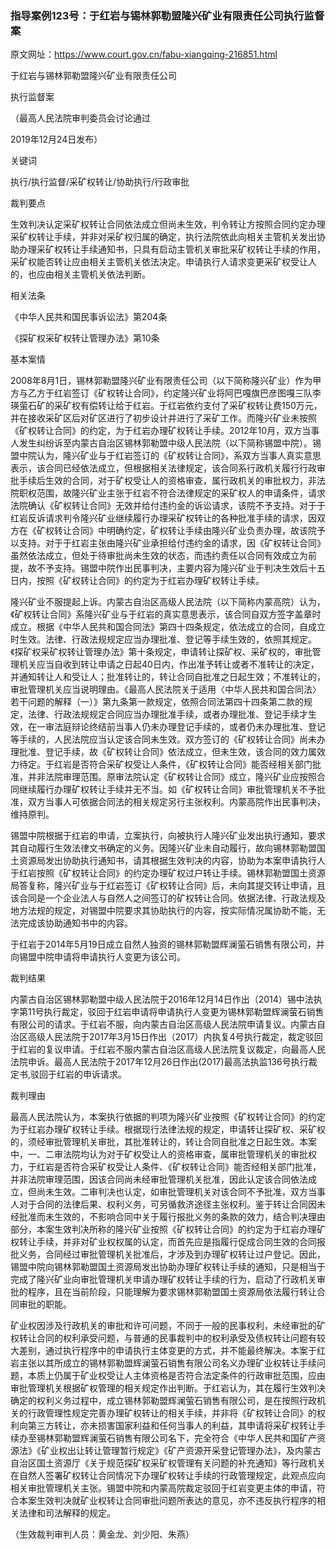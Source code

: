 ### 指导案例123号：于红岩与锡林郭勒盟隆兴矿业有限责任公司执行监督案
原文网址：https://www.court.gov.cn/fabu-xiangqing-216851.html

于红岩与锡林郭勒盟隆兴矿业有限责任公司

执行监督案

（最高人民法院审判委员会讨论通过

2019年12月24日发布）

关键词

执行/执行监督/采矿权转让/协助执行/行政审批

裁判要点

生效判决认定采矿权转让合同依法成立但尚未生效，判令转让方按照合同约定办理采矿权转让手续，并非对采矿权归属的确定，执行法院依此向相关主管机关发出协助办理采矿权转让手续通知书，只具有启动主管机关审批采矿权转让手续的作用，采矿权能否转让应由相关主管机关依法决定。申请执行人请求变更采矿权受让人的，也应由相关主管机关依法判断。

相关法条

《中华人民共和国民事诉讼法》第204条

《探矿权采矿权转让管理办法》第10条

基本案情

2008年8月1日，锡林郭勒盟隆兴矿业有限责任公司（以下简称隆兴矿业）作为甲方与乙方于红岩签订《矿权转让合同》，约定隆兴矿业将阿巴嘎旗巴彦图嘎三队李瑛萤石矿的采矿权有偿转让给于红岩。于红岩依约支付了采矿权转让费150万元，并在接收采矿区后对矿区进行了初步设计并进行了采矿工作。而隆兴矿业未按照《矿权转让合同》的约定，为于红岩办理矿权转让手续。2012年10月，双方当事人发生纠纷诉至内蒙古自治区锡林郭勒盟中级人民法院（以下简称锡盟中院）。锡盟中院认为，隆兴矿业与于红岩签订的《矿权转让合同》，系双方当事人真实意思表示，该合同已经依法成立，但根据相关法律规定，该合同系行政机关履行行政审批手续后生效的合同，对于矿权受让人的资格审查，属行政机关的审批权力，非法院职权范围，故隆兴矿业主张于红岩不符合法律规定的采矿权人的申请条件，请求法院确认《矿权转让合同》无效并给付违约金的诉讼请求，该院不予支持。对于于红岩反诉请求判令隆兴矿业继续履行办理采矿权转让的各种批准手续的请求，因双方在《矿权转让合同》中明确约定，矿权转让手续由隆兴矿业负责办理，故该院予以支持。对于于红岩主张由隆兴矿业承担给付违约金的请求，因《矿权转让合同》虽然依法成立，但处于待审批尚未生效的状态，而违约责任以合同有效成立为前提，故不予支持。锡盟中院作出民事判决，主要内容为隆兴矿业于判决生效后十五日内，按照《矿权转让合同》的约定为于红岩办理矿权转让手续。

隆兴矿业不服提起上诉。内蒙古自治区高级人民法院（以下简称内蒙高院）认为，《矿权转让合同》系隆兴矿业与于红岩的真实意思表示，该合同自双方签字盖章时成立。根据《中华人民共和国合同法》第四十四条规定，依法成立的合同，自成立时生效。法律、行政法规规定应当办理批准、登记等手续生效的，依照其规定。《探矿权采矿权转让管理办法》第十条规定，申请转让探矿权、采矿权的，审批管理机关应当自收到转让申请之日起40日内，作出准予转让或者不准转让的决定，并通知转让人和受让人；批准转让的，转让合同自批准之日起生效；不准转让的，审批管理机关应当说明理由。《最高人民法院关于适用〈中华人民共和国合同法〉若干问题的解释（一）》第九条第一款规定，依照合同法第四十四条第二款的规定，法律、行政法规规定合同应当办理批准手续，或者办理批准、登记手续才生效，在一审法庭辩论终结前当事人仍未办理登记手续的，或者仍未办理批准、登记等手续的，人民法院应当认定该合同未生效。双方签订的《矿权转让合同》尚未办理批准、登记手续，故《矿权转让合同》依法成立，但未生效，该合同的效力属效力待定。于红岩是否符合采矿权受让人条件，《矿权转让合同》能否经相关部门批准，并非法院审理范围。原审法院认定《矿权转让合同》成立，隆兴矿业应按照合同继续履行办理矿权转让手续并无不当。如《矿权转让合同》审批管理机关不予批准，双方当事人可依据合同法的相关规定另行主张权利。内蒙高院作出民事判决，维持原判。

锡盟中院根据于红岩的申请，立案执行，向被执行人隆兴矿业发出执行通知，要求其自动履行生效法律文书确定的义务。因隆兴矿业未自动履行，故向锡林郭勒盟国土资源局发出协助执行通知书，请其根据生效判决的内容，协助为本案申请执行人于红岩按照《矿权转让合同》的约定办理矿权过户转让手续。锡林郭勒盟国土资源局答复称，隆兴矿业与于红岩签订《矿权转让合同》后，未向其提交转让申请，且该合同是一个企业法人与自然人之间签订的矿权转让合同。依据法律、行政法规及地方法规的规定，对锡盟中院要求其协助执行的内容，按实际情况属协助不能，无法完成该协助通知书中的内容。

于红岩于2014年5月19日成立自然人独资的锡林郭勒盟辉澜萤石销售有限公司，并向锡盟中院申请将申请执行人变更为该公司。

裁判结果

内蒙古自治区锡林郭勒盟中级人民法院于2016年12月14日作出（2014）锡中法执字第11号执行裁定，驳回于红岩申请将申请执行人变更为锡林郭勒盟辉澜萤石销售有限公司的请求。于红岩不服，向内蒙古自治区高级人民法院申请复议。内蒙古自治区高级人民法院于2017年3月15日作出（2017）内执复4号执行裁定，裁定驳回于红岩的复议申请。于红岩不服内蒙古自治区高级人民法院复议裁定，向最高人民法院申诉。最高人民法院于2017年12月26日作出(2017)最高法执监136号执行裁定书,驳回于红岩的申诉请求。

裁判理由

最高人民法院认为，本案执行依据的判项为隆兴矿业按照《矿权转让合同》的约定为于红岩办理矿权转让手续。根据现行法律法规的规定，申请转让探矿权、采矿权的，须经审批管理机关审批，其批准转让的，转让合同自批准之日起生效。本案中，一、二审法院均认为对于矿权受让人的资格审查，属审批管理机关的审批权力，于红岩是否符合采矿权受让人条件、《矿权转让合同》能否经相关部门批准，并非法院审理范围，因该合同尚未经审批管理机关批准，因此认定该合同依法成立，但尚未生效。二审判决也认定，如审批管理机关对该合同不予批准，双方当事人对于合同的法律后果、权利义务，可另循救济途径主张权利。鉴于转让合同因未经批准而未生效的，不影响合同中关于履行报批义务的条款的效力，结合判决理由部分，本案生效判决所称的隆兴矿业按照《矿权转让合同》的约定为于红岩办理矿权转让手续，并非对矿业权权属的认定，而首先应是指履行促成合同生效的合同报批义务，合同经过审批管理机关批准后，才涉及到办理矿权转让过户登记。因此，锡盟中院向锡林郭勒盟国土资源局发出协助办理矿权转让手续的通知，只是相当于完成了隆兴矿业向审批管理机关申请办理矿权转让手续的行为，启动了行政机关审批的程序，且在当前阶段，只能理解为要求锡林郭勒盟国土资源局依法履行转让合同审批的职能。

矿业权因涉及行政机关的审批和许可问题，不同于一般的民事权利，未经审批的矿权转让合同的权利承受问题，与普通的民事裁判中的权利承受及债权转让问题有较大差别，通过执行程序中的申请执行主体变更的方式，并不能最终解决。本案于红岩主张以其所成立的锡林郭勒盟辉澜萤石销售有限公司名义办理矿业权转让手续问题，本质上仍属于矿业权受让人主体资格是否符合法定条件的行政审批范围，应由审批管理机关根据矿权管理的相关规定作出判断。于红岩认为，其在履行生效判决确定的权利义务过程中，成立锡林郭勒盟辉澜萤石销售有限公司，是在按照行政机关的行政管理性规定完善办理矿权转让的相关手续，并非将《矿权转让合同》的权利向第三方转让，亦未损害国家利益和任何当事人的利益，其申请将采矿权转让手续办至锡林郭勒盟辉澜萤石销售有限公司名下，完全符合《中华人民共和国矿产资源法》《矿业权出让转让管理暂行规定》《矿产资源开采登记管理办法》，及内蒙古自治区国土资源厅《关于规范探矿权采矿权管理有关问题的补充通知》等行政机关在自然人签署矿权转让合同情况下办理矿权转让手续的行政管理规定，此观点应向相关审批管理机关主张。锡盟中院和内蒙高院裁定驳回于红岩变更主体的申请，符合本案生效判决就矿业权转让合同审批问题所表达的意见，亦不违反执行程序的相关法律和司法解释的规定。

（生效裁判审判人员：黄金龙、刘少阳、朱燕）
